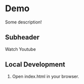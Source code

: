 # Demo

Some description!


## Subheader

Watch Youtube

## Local Development

1. Open index.html in your browser.
